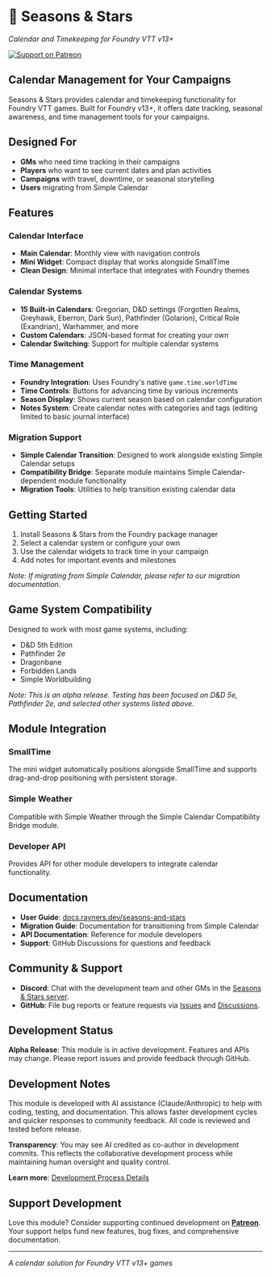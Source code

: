 # 🌟 Seasons & Stars

_Calendar and Timekeeping for Foundry VTT v13+_

[![Support on Patreon](https://img.shields.io/badge/Patreon-Support%20Development-ff424d?style=flat-square&logo=patreon)](https://patreon.com/rayners)

## Calendar Management for Your Campaigns

Seasons & Stars provides calendar and timekeeping functionality for Foundry VTT games. Built for Foundry v13+, it offers date tracking, seasonal awareness, and time management tools for your campaigns.

## Designed For

- **GMs** who need time tracking in their campaigns
- **Players** who want to see current dates and plan activities
- **Campaigns** with travel, downtime, or seasonal storytelling
- **Users** migrating from Simple Calendar

## Features

### **Calendar Interface**

- **Main Calendar**: Monthly view with navigation controls
- **Mini Widget**: Compact display that works alongside SmallTime
- **Clean Design**: Minimal interface that integrates with Foundry themes

### **Calendar Systems**

- **15 Built-in Calendars**: Gregorian, D&D settings (Forgotten Realms, Greyhawk, Eberron, Dark Sun), Pathfinder (Golarion), Critical Role (Exandrian), Warhammer, and more
- **Custom Calendars**: JSON-based format for creating your own
- **Calendar Switching**: Support for multiple calendar systems

### **Time Management**

- **Foundry Integration**: Uses Foundry's native `game.time.worldTime`
- **Time Controls**: Buttons for advancing time by various increments
- **Season Display**: Shows current season based on calendar configuration
- **Notes System**: Create calendar notes with categories and tags (editing limited to basic journal interface)

### **Migration Support**

- **Simple Calendar Transition**: Designed to work alongside existing Simple Calendar setups
- **Compatibility Bridge**: Separate module maintains Simple Calendar-dependent module functionality
- **Migration Tools**: Utilities to help transition existing calendar data

## Getting Started

1. Install Seasons & Stars from the Foundry package manager
2. Select a calendar system or configure your own
3. Use the calendar widgets to track time in your campaign
4. Add notes for important events and milestones

_Note: If migrating from Simple Calendar, please refer to our migration documentation._

## Game System Compatibility

Designed to work with most game systems, including:

- D&D 5th Edition
- Pathfinder 2e
- Dragonbane
- Forbidden Lands
- Simple Worldbuilding

_Note: This is an alpha release. Testing has been focused on D&D 5e, Pathfinder 2e, and selected other systems listed above._

## Module Integration

### **SmallTime**

The mini widget automatically positions alongside SmallTime and supports drag-and-drop positioning with persistent storage.

### **Simple Weather**

Compatible with Simple Weather through the Simple Calendar Compatibility Bridge module.

### **Developer API**

Provides API for other module developers to integrate calendar functionality.

## Documentation

- **User Guide**: [docs.rayners.dev/seasons-and-stars](https://docs.rayners.dev/seasons-and-stars/intro)
- **Migration Guide**: Documentation for transitioning from Simple Calendar
- **API Documentation**: Reference for module developers
- **Support**: GitHub Discussions for questions and feedback

## Community & Support

- **Discord**: Chat with the development team and other GMs in the [Seasons & Stars server](https://discord.gg/tqZnxAdEqE).
- **GitHub**: File bug reports or feature requests via [Issues](https://github.com/rayners/fvtt-seasons-and-stars/issues) and [Discussions](https://github.com/rayners/fvtt-seasons-and-stars/discussions).

## Development Status

**Alpha Release**: This module is in active development. Features and APIs may change. Please report issues and provide feedback through GitHub.

## Development Notes

This module is developed with AI assistance (Claude/Anthropic) to help with coding, testing, and documentation. This allows faster development cycles and quicker responses to community feedback. All code is reviewed and tested before release.

**Transparency**: You may see AI credited as co-author in development commits. This reflects the collaborative development process while maintaining human oversight and quality control.

**Learn more**: [Development Process Details](https://www.patreon.com/posts/how-and-why-i-ai-132316710)

## Support Development

Love this module? Consider supporting continued development on **[Patreon](https://patreon.com/rayners)**. Your support helps fund new features, bug fixes, and comprehensive documentation.

---

_A calendar solution for Foundry VTT v13+ games_
